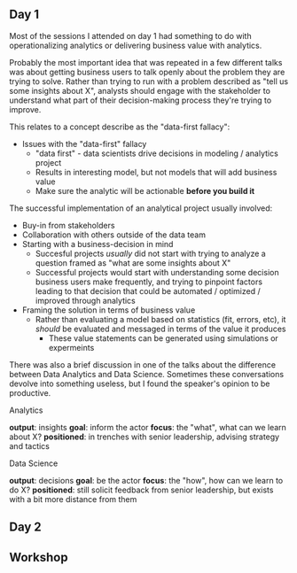 
## Day 1

Most of the sessions I attended on day 1 had something to do with operationalizing analytics or delivering business value with analytics.

Probably the most important idea that was repeated in a few different talks was about getting business users to talk openly about the problem they are trying to solve. Rather than trying to run with a problem described as "tell us some insights about X", analysts should engage with the stakeholder to understand what part of their decision-making process they're trying to improve. 

This relates to a concept describe as the "data-first fallacy":

  - Issues with the "data-first" fallacy
      + "data first" - data scientists drive decisions in modeling / analytics project
      + Results in interesting model, but not models that will add business value
      + Make sure the analytic will be actionable __before you build it__

The successful implementation of an analytical project usually involved:

  - Buy-in from stakeholders
  - Collaboration with others outside of the data team
  - Starting with a business-decision in mind
      + Succesful projects _usually_ did not start with trying to analyze a question framed as "what are some insights about X"
      + Successful projects would start with understanding some decision business users make frequently, and trying to pinpoint factors leading to that decision that could be automated / optimized / improved through analytics
  - Framing the solution in terms of business value
      + Rather than evaluating a model based on statistics (fit, errors, etc), it _should_ be evaluated and messaged in terms of the value it produces
          * These value statements can be generated using simulations or expermeints

There was also a brief discussion in one of the talks about the difference between Data Analytics and Data Science. Sometimes these conversations devolve into something useless, but I found the speaker's opinion to be productive. 

Analytics

__output__: insights
__goal__: inform the actor
__focus__: the "what", what can we learn about X?
__positioned__: in trenches with senior leadership, advising strategy and tactics

Data Science

__output__: decisions
__goal__: be the actor
__focus__: the "how", how can we learn to do X?
__positioned__: still solicit feedback from senior leadership, but exists with a bit more distance from them

## Day 2

## Workshop